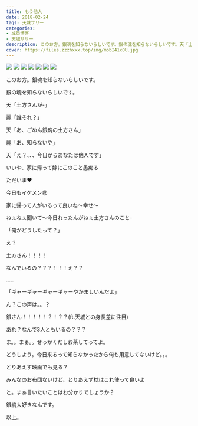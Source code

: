 ```yaml
---
title: もう他人
date: 2018-02-24
tags: 天城サリー
categories: 
- 成员博客
- 天城サリー
description: このお方。銀魂を知らないらしいです。銀の魂を知らないらしいです。天「土方さんが-」麗「誰それ？」天「あ、ごめん銀魂の土方さん」麗「あ、知らないや」天「え？、、、今日からあなたは他人です」いいや、家に...
cover: https://files.zzzhxxx.top/img/mobI41xOU.jpg 
---
```

![](https://files.zzzhxxx.top/img/mobI41xOU.jpg)
![](https://files.zzzhxxx.top/img/mobUjKzaf.jpg)
![](https://files.zzzhxxx.top/img/mobjIqiMz.jpg)
![](https://files.zzzhxxx.top/img/mobGMHeDU.jpg)
![](https://files.zzzhxxx.top/img/mob23dyKf.jpg)
![](https://files.zzzhxxx.top/img/mobOkD88A.jpg)
![](https://files.zzzhxxx.top/img/mobe6UpPW.jpg)



このお方。銀魂を知らないらしいです。

銀の魂を知らないらしいです。

天「土方さんが-」

麗「誰それ？」

天「あ、ごめん銀魂の土方さん」

麗「あ、知らないや」

天「え？、、、今日からあなたは他人です」

いいや、家に帰って嫁にこのこと愚痴る



ただいま❤️

今日もイケメン㊗️

家に帰って人がいるって良いね〜幸せ〜

ねぇねぇ聞いて〜今日れったんがねぇ土方さんのこと-

「俺がどうしたって？」

え？


土方さん！！！！

なんでいるの？？？！！！え？？



.....


「ギャーギャーギャーギャーやかましいんだよ」


ん？この声は。。？





銀さん！！！！！？！？？(ft.天城との身長差に注目)

あれ？なんで3人ともいるの？？？

ま。。まぁ。。せっかくだしお茶してってよ。



どうしよう。今日来るって知らなかったから何も用意してないけど。。。


とりあえず映画でも見る？



みんなのお布団ないけど、とりあえず枕はこれ使って良いよ



と。まぁ言いたいことはお分かりでしょうか？

銀魂大好きなんです。

以上。


















